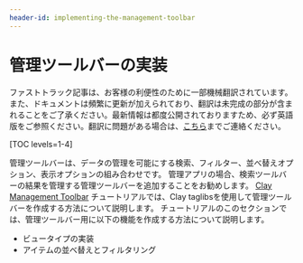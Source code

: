 ```yaml
---
header-id: implementing-the-management-toolbar
---
```


# 管理ツールバーの実装

<p class="alert alert-info"><span class="wysiwyg-color-blue120">ファストトラック記事は、お客様の利便性のために一部機械翻訳されています。また、ドキュメントは頻繁に更新が加えられており、翻訳は未完成の部分が含まれることをご了承ください。最新情報は都度公開されておりますため、必ず英語版をご参照ください。翻訳に問題がある場合は、<a href="mailto:support-content-jp@liferay.com">こちら</a>までご連絡ください。</span></p>

[TOC levels=1-4]

管理ツールバーは、データの管理を可能にする検索、フィルター、並べ替えオプション、表示オプションの組み合わせです。 管理アプリの場合、検索ツールバーの結果を管理する管理ツールバーを追加することをお勧めします。 [Clay Management Toolbar](/docs/7-1/tutorials/-/knowledge_base/t/clay-management-toolbar) チュートリアルでは、Clay taglibsを使用して管理ツールバーを作成する方法について説明します。 チュートリアルのこのセクションでは、管理ツールバー用に以下の機能を作成する方法について説明します。

  - ビュータイプの実装
  - アイテムの並べ替えとフィルタリング
